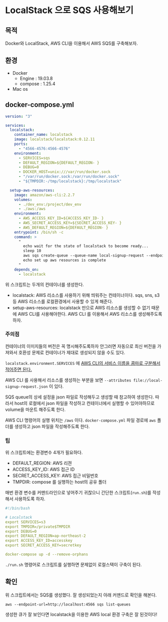 # LocalStack 으로 SQS 사용해보기

## 목적

Docker와 LocalStack, AWS CLI을 이용해서 AWS SQS를 구축해보자.

## 환경

- Docker
  - Engine : 19.03.8
  - compose : 1.25.4
- Mac os

## docker-compose.yml

```yaml
version: "3"

services:
  localstack:
    container_name: localstack
    image: localstack/localstack:0.12.11
    ports:
      - "4566-4576:4566-4576"
    environment:
      - SERVICES=sqs
      - DEFAULT_REGION=${DEFAULT_REGION- }
      - DEBUG=0
      - DOCKER_HOST=unix:///var/run/docker.sock
      - "/var/run/docker.sock:/var/run/docker.sock"
      - "${TMPDIR:-/tmp/localstack}:/tmp/localstack"

  setup-aws-resources:
    image: amazon/aws-cli:2.2.7
    volumes:
      - ./dev_env:/project/dev_env
      - ./aws:/aws
    environment:
      - AWS_ACCESS_KEY_ID=${ACCESS_KEY_ID- }
      - AWS_SECRET_ACCESS_KEY=${SECRET_ACCESS_KEY- }
      - AWS_DEFAULT_REGION=${DEFAULT_REGION- }
    entrypoint: /bin/sh -c
    command: >
      "
        echo wait for the state of localstack to become ready...
        sleep 10
        aws sqs create-queue --queue-name local-signup-request --endpoint-url=http://localstack:4566 --attributes file://local-signup-request.json
        echo set up aws resources is complete
      "
    depends_on:
      - localstack
```

위 스크립트는 두개의 컨테이너를 생성한다.

- localstack: AWS 리소스를 사용하기 위해 띄워주는 컨테이너이다. sqs, sns, s3등 AWS 리소스를 로컬환경에서 사용할 수 있게 해준다.
- setup-aws-resources: localstack 만으로 AWS 리소스를 생성할 수 없기 때문에 AWS CLI를 사용해야한다. AWS CLI 를 이용해서 AWS 리소스를 생성해주도록 하자.

### 주의점

컨테이너의 이미지들의 버전은 꼭 명시해주도록하자 안그러면 자동으로 최신 버전을 가져와서 호환성 문제로 컨테이너가 제대로 생성되지 않을 수도 있다.

`localstack.environment.SERVICES` 에 [AWS CLI의 서비스 이름을 콤마로 구분해서 적어주면 된다.](https://docs.aws.amazon.com/cli/latest/reference/#available-services)

AWS CLI 를 사용해서 리소스를 생성하는 부분을 보면 `--attributes file://local-signup-request.json` 이 있다. 

SQS queue의 상세 설정을 json 파일로 작성해두고 생성할 때 참고하여 생성한다. 따라서 host의 로컬에서 json 파일을 작성하고 컨테이너에서 실행할 수 있어야하므로 volume을 마운트 해주도록 한다.

AWS CLI 명령어의 실행 위치는 `/aws` 이다. `docker-compose.yml` 파일 경로에 `aws` 폴더를 생성하고 json 파일을 작성해주도록 한다.

### 팁

위 스크립트에는 환경변수 4개가 필요하다.

- DEFAULT_REGION: AWS 리젼
- ACCESS_KEY_ID: AWS 접근 ID
- SECRET_ACCESS_KEY: AWS 접근 비밀번호
- TMPDIR: compose 를 실행하는 host의 공유 폴더

매번 환경 변수를 커맨드라인으로 넣어주기 귀찮으니 간단한 스크립트(`run.sh`)를 작성해서 사용하도록 하자.

```yaml
#!/bin/bash

# Localstack
export SERVICES=s3
export TMPDIR=/private$TMPDIR
export DEBUG=0
export DEFAULT_REGION=ap-northeast-2
export ACCESS_KEY_ID=accesskey
export SECRET_ACCESS_KEY=secretkey

docker-compose up -d --remove-orphans
```

`./run.sh` 명령어로 스크립트를 실행하면 문제없이 로컬스택이 구축이 된다.

## 확인

위 스크립트에서는 SQS를 생성했다. 잘 생성되었는지 아래 커맨드로 확인을 해본다.

`aws --endpoint-url=http://localhost:4566 sqs list-queues`

생성한 큐가 잘 보인다면 localstack을 이용한 AWS local 환경 구축은 잘 된것이다!

